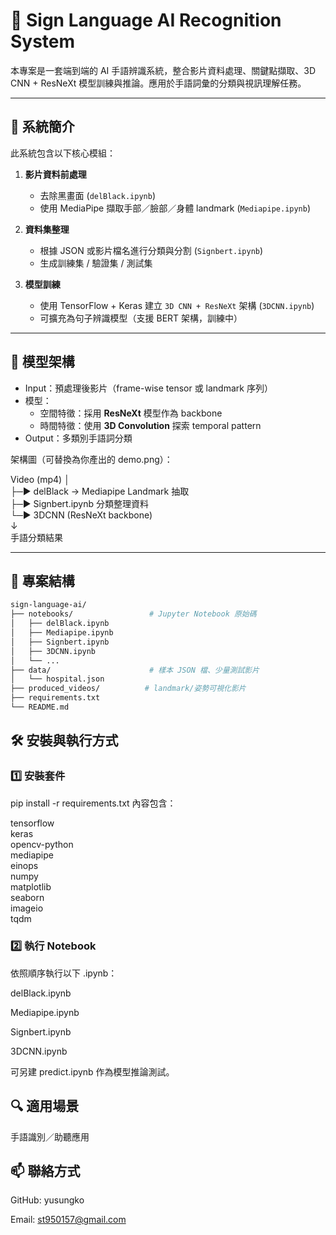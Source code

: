 # 🤟 Sign Language AI Recognition System

本專案是一套端到端的 AI 手語辨識系統，整合影片資料處理、關鍵點擷取、3D CNN + ResNeXt 模型訓練與推論。應用於手語詞彙的分類與視訊理解任務。

---

## 📌 系統簡介

此系統包含以下核心模組：

1. **影片資料前處理**
   - 去除黑畫面 (`delBlack.ipynb`)
   - 使用 MediaPipe 擷取手部／臉部／身體 landmark (`Mediapipe.ipynb`)

2. **資料集整理**
   - 根據 JSON 或影片檔名進行分類與分割 (`Signbert.ipynb`)
   - 生成訓練集 / 驗證集 / 測試集

3. **模型訓練**
   - 使用 TensorFlow + Keras 建立 `3D CNN + ResNeXt` 架構 (`3DCNN.ipynb`)
   - 可擴充為句子辨識模型（支援 BERT 架構，訓練中）

---

## 🧠 模型架構

- Input：預處理後影片（frame-wise tensor 或 landmark 序列）
- 模型：
  - 空間特徵：採用 **ResNeXt** 模型作為 backbone
  - 時間特徵：使用 **3D Convolution** 探索 temporal pattern
- Output：多類別手語詞分類

架構圖（可替換為你產出的 demo.png）：

Video (mp4)
│  
├─▶ delBlack → Mediapipe Landmark 抽取  
├─▶ Signbert.ipynb 分類整理資料  
└─▶ 3DCNN (ResNeXt backbone)  
↓  
手語分類結果

---

## 📁 專案結構

```bash
sign-language-ai/
├── notebooks/                 # Jupyter Notebook 原始碼
│   ├── delBlack.ipynb
│   ├── Mediapipe.ipynb
│   ├── Signbert.ipynb
│   ├── 3DCNN.ipynb
│   └── ...
├── data/                      # 樣本 JSON 檔、少量測試影片
│   └── hospital.json
├── produced_videos/          # landmark/姿勢可視化影片
├── requirements.txt
└── README.md
```

## 🛠 安裝與執行方式

### 1️⃣ 安裝套件

pip install -r requirements.txt
內容包含：

tensorflow  
keras  
opencv-python  
mediapipe  
einops  
numpy  
matplotlib  
seaborn  
imageio  
tqdm

### 2️⃣ 執行 Notebook
依照順序執行以下 .ipynb：

delBlack.ipynb

Mediapipe.ipynb

Signbert.ipynb

3DCNN.ipynb

可另建 predict.ipynb 作為模型推論測試。

## 🔍 適用場景
手語識別／助聽應用

## 📫 聯絡方式
GitHub: yusungko

Email: st950157@gmail.com
